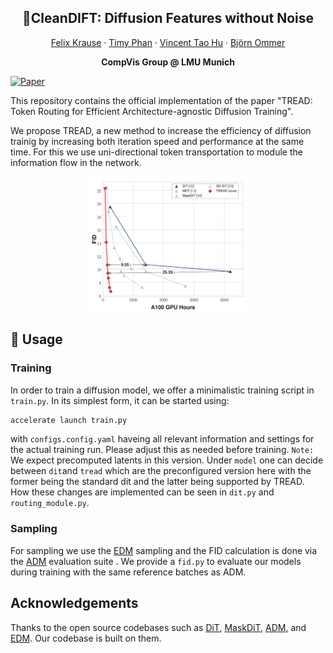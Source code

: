 <h2 align="center">🧹CleanDIFT: Diffusion Features without Noise</h2>
<div align="center"> 
  <a href="" target="_blank">Felix Krause</a> · 
  <a href="" target="_blank">Timy Phan</a> · 
  <a href="" target="_blank">Vincent Tao Hu</a> · 
  <a href="https://ommer-lab.com/people/ommer/" target="_blank">Björn Ommer</a>
</div>
<p align="center"> 
  <b>CompVis Group @ LMU Munich</b> <br/>
</p>

[![Paper](https://img.shields.io/badge/arXiv-PDF-b31b1b)](https://arxiv.org/pdf/2501.04765)

This repository contains the official implementation of the paper "TREAD: Token Routing for Efficient Architecture-agnostic Diffusion Training".

We propose TREAD, a new method to increase the efficiency of diffusion trainig by increasing both iteration speed and performance at the same time. For this we use uni-directional token transportation to module the information flow in the network.

<div align="center">
  <img src="./docs/images/teaser.png" alt="teaser" style="width:50%;">
</div>

## 🚀 Usage

### Training

In order to train a diffusion model, we offer a minimalistic training script in `train.py`. In its simplest form, it can be started using:

```python
accelerate launch train.py
```

with `configs.config.yaml` haveing all relevant information and settings for the actual training run. Please adjust this as needed before training.
`Note:` We expect precomputed latents in this version.
Under `model` one can decide between `dit`and `tread` which are the preconfigured version here with the former being the standard dit and the latter being supported by TREAD. How these changes are implemented can be seen in `dit.py` and `routing_module.py`.

### Sampling

For sampling we use the [EDM](https://github.com/NVlabs/edm) sampling and the FID calculation is done via the [ADM](https://github.com/openai/guided-diffusion) evaluation suite . We provide a `fid.py` to evaluate our models during training with the same reference batches as ADM.

## Acknowledgements

Thanks to the open source codebases such as [DiT](https://github.com/facebookresearch/DiT), [MaskDiT](https://github.com/Anima-Lab/MaskDiT), [ADM](https://github.com/openai/guided-diffusion), and [EDM](https://github.com/NVlabs/edm). Our codebase is built on them.
